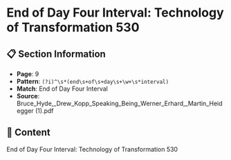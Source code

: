 # End of Day Four Interval: Technology of Transformation 530

## 📋 Section Information

- **Page**: 9
- **Pattern**: `(?i)^\s*(end\s+of\s+day\s+\w+\s*interval)`
- **Match**: End of Day Four Interval
- **Source**: Bruce_Hyde,_Drew_Kopp_Speaking_Being_Werner_Erhard,_Martin_Heidegger (1).pdf

## 📄 Content

End of Day Four Interval: Technology of Transformation 530